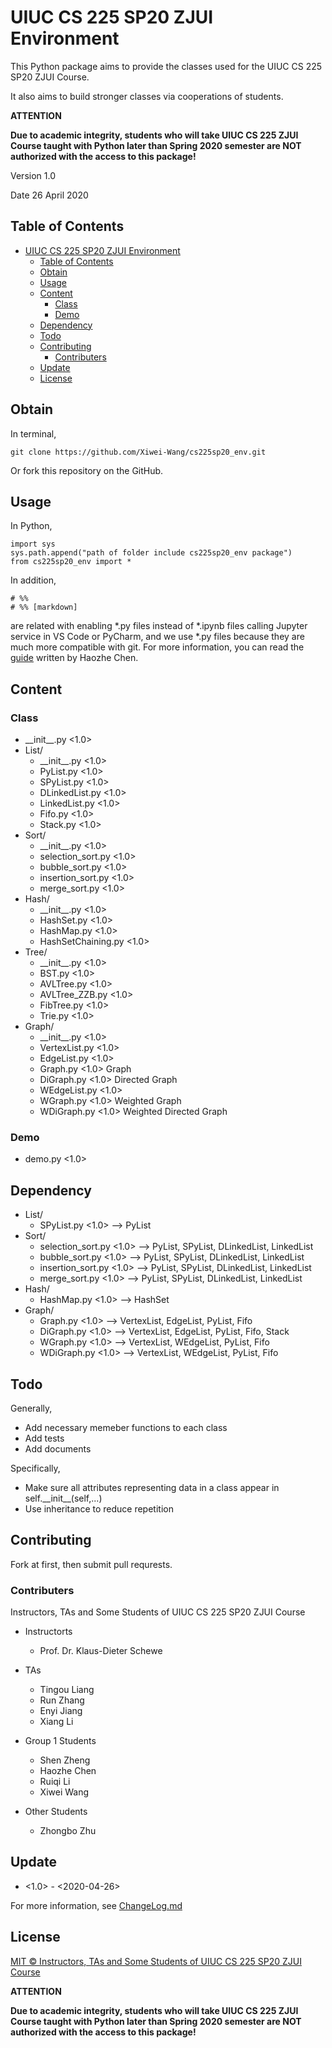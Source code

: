 # UIUC CS 225 SP20 ZJUI Environment

This Python package aims to provide the classes used for the UIUC CS 225 SP20 ZJUI Course.

It also aims to build stronger classes via cooperations of students.

**ATTENTION**

**Due to academic integrity, students who will take UIUC CS 225 ZJUI Course taught with Python later than Spring 2020 semester are NOT authorized with the access
to this package!**

Version 1.0

Date 26 April 2020

## Table of Contents
- [UIUC CS 225 SP20 ZJUI Environment](#uiuc-cs-225-sp20-zjui-environment)
  - [Table of Contents](#table-of-contents)
  - [Obtain](#obtain)
  - [Usage](#usage)
  - [Content](#content)
    - [Class](#class)
    - [Demo](#demo)
  - [Dependency](#dependency)
  - [Todo](#todo)
  - [Contributing](#contributing)
    - [Contributers](#contributers)
  - [Update](#update)
  - [License](#license)

## Obtain

In terminal,

```
git clone https://github.com/Xiwei-Wang/cs225sp20_env.git
```

Or fork this repository on the GitHub.

## Usage

In Python,

```
import sys
sys.path.append("path of folder include cs225sp20_env package")
from cs225sp20_env import *
```

In addition,
```
# %%
# %% [markdown]
```
are related with enabling *.py files instead of *.ipynb files calling Jupyter service in VS Code or PyCharm, and we use *.py files because they are much more compatible with git. For more information, you can read the [guide](https://www.notion.so/VScode-python-156cbae7f0134b44a4287459250b27aa) written by Haozhe Chen.

## Content

### Class

* \_\_init__.py <1.0>
* List/
  * \_\_init__.py <1.0>
  * PyList.py <1.0>
  * SPyList.py <1.0>
  * DLinkedList.py <1.0>
  * LinkedList.py <1.0>
  * Fifo.py <1.0>
  * Stack.py <1.0>
* Sort/
  * \_\_init__.py <1.0>
  * selection_sort.py <1.0>
  * bubble_sort.py <1.0>
  * insertion_sort.py <1.0>
  * merge_sort.py <1.0>
* Hash/
  * \_\_init__.py <1.0>
  * HashSet.py <1.0>
  * HashMap.py <1.0>
  * HashSetChaining.py <1.0>
* Tree/
  * \_\_init__.py <1.0>
  * BST.py <1.0>
  * AVLTree.py <1.0>
  * AVLTree_ZZB.py <1.0>
  * FibTree.py <1.0>
  * Trie.py <1.0>
* Graph/
  * \_\_init__.py <1.0>
  * VertexList.py <1.0>
  * EdgeList.py <1.0>
  * Graph.py <1.0> Graph
  * DiGraph.py <1.0> Directed Graph
  * WEdgeList.py <1.0>
  * WGraph.py <1.0> Weighted Graph
  * WDiGraph.py <1.0> Weighted Directed Graph

### Demo

* demo.py <1.0>

## Dependency

* List/
  * SPyList.py <1.0> --> PyList
* Sort/
  * selection_sort.py <1.0> --> PyList, SPyList, DLinkedList, LinkedList
  * bubble_sort.py <1.0> --> PyList, SPyList, DLinkedList, LinkedList
  * insertion_sort.py <1.0> --> PyList, SPyList, DLinkedList, LinkedList
  * merge_sort.py <1.0> --> PyList, SPyList, DLinkedList, LinkedList
* Hash/
  * HashMap.py <1.0> --> HashSet
* Graph/
  * Graph.py <1.0> --> VertexList, EdgeList, PyList, Fifo
  * DiGraph.py <1.0> --> VertexList, EdgeList, PyList, Fifo, Stack
  * WGraph.py <1.0> --> VertexList, WEdgeList, PyList, Fifo
  * WDiGraph.py <1.0> --> VertexList, WEdgeList, PyList, Fifo

## Todo

Generally,
* Add necessary memeber functions to each class
* Add tests
* Add documents

Specifically,
* Make sure all attributes representing data in a class appear in self.\_\_init__(self,...)
* Use inheritance to reduce repetition

## Contributing

Fork at first, then submit pull requrests.

### Contributers

Instructors, TAs and Some Students of UIUC CS 225 SP20 ZJUI Course

* Instructorts
  * Prof. Dr. Klaus-Dieter Schewe

* TAs
  * Tingou Liang
  * Run Zhang
  * Enyi Jiang
  * Xiang Li

* Group 1 Students
   * Shen Zheng
   * Haozhe Chen
   * Ruiqi Li
   * Xiwei Wang
* Other Students
  * Zhongbo Zhu

## Update

* <1.0> - <2020-04-26>
  
For more information, see [ChangeLog.md](./ChangeLog.md)

## License

[MIT © Instructors, TAs and Some Students of UIUC CS 225 SP20 ZJUI Course](./LICENSE)

**ATTENTION**

**Due to academic integrity, students who will take UIUC CS 225 ZJUI Course taught with Python later than Spring 2020 semester are NOT authorized with the access
to this package!**